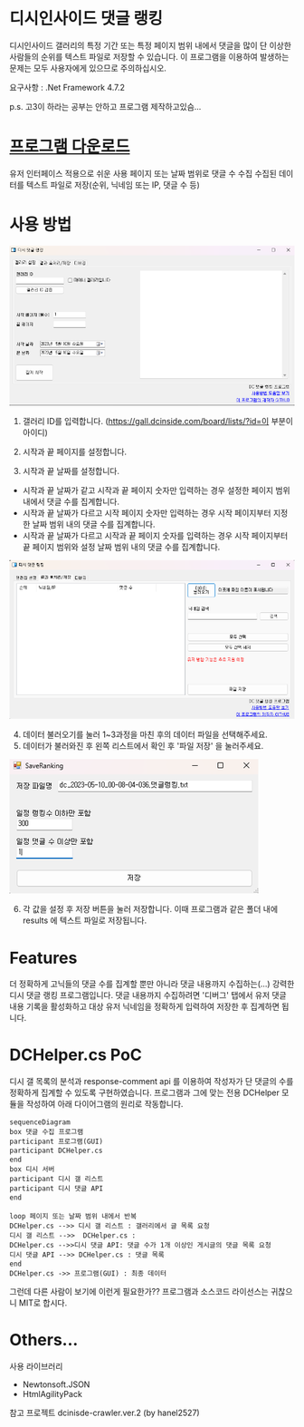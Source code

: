 # 디시인사이드 댓글 랭킹
디시인사이드 갤러리의 특정 기간 또는 특정 페이지 범위 내에서 댓글을 많이 단 이상한 사람들의 순위를 텍스트 파일로 저장할 수 있습니다.
이 프로그램을 이용하여 발생하는 문제는 모두 사용자에게 있으므로 주의하십시오.

요구사항 : .Net Framework 4.7.2

p.s. 고3이 하라는 공부는 안하고 프로그램 제작하고있슴... 

# [프로그램 다운로드](https://github.com/OFox213/DCRanking/releases) 
유저 인터페이스 적용으로 쉬운 사용
페이지 또는 날짜 범위로 댓글 수 수집
수집된 데이터를 텍스트 파일로 저장(순위, 닉네임 또는 IP, 댓글 수 등)

# 사용 방법
![alt 1](https://github.com/OFox213/DCRanking/blob/main/exImg/1.png)

1. 갤러리 ID를 입력합니다.
(https://gall.dcinside.com/board/lists/?id=이 부분이 아이디)

2. 시작과 끝 페이지를 설정합니다.

3. 시작과 끝 날짜를 설정합니다.
- 시작과 끝 날짜가 같고 시작과 끝 페이지 숫자만 입력하는 경우 설정한 페이지 범위 내에서 댓글 수를 집계합니다.
- 시작과 끝 날짜가 다르고 시작 페이지 숫자만 입력하는 경우 시작 페이지부터 지정한 날짜 범위 내의 댓글 수를 집계합니다.
- 시작과 끝 날짜가 다르고 시작과 끝 페이지 숫자를 입력하는 경우 시작 페이지부터 끝 페이지 범위와 설정 날짜 범위 내의 댓글 수를 집계합니다.

![alt 2](https://github.com/OFox213/DCRanking/blob/main/exImg/2.png)

4. 데이터 불러오기를 눌러 1~3과정을 마친 후의 데이터 파일을 선택해주세요.
5. 데이터가 불러와진 후 왼쪽 리스트에서 확인 후 '파일 저장' 을 눌러주세요.

![alt 3](https://github.com/OFox213/DCRanking/blob/main/exImg/3.png)

6. 각 값을 설정 후 저장 버튼을 눌러 저장합니다. 이때 프로그램과 같은 폴더 내에 results 에 텍스트 파일로 저장됩니다.

# Features
더 정확하게 고닉들의 댓글 수를 집계할 뿐만 아니라 댓글 내용까지 수집하는(...) 강력한 디시 댓글 랭킹 프로그램입니다.
댓글 내용까지 수집하려면 '디버그' 탭에서 유저 댓글 내용 기록을 활성화하고 대상 유저 닉네임을 정확하게 입력하여 저장한 후 집계하면 됩니다.


# DCHelper.cs PoC
디시 갤 목록의 분석과 response-comment api 를 이용하여 작성자가 단 댓글의 수를 정확하게 집계할 수 있도록 구현하였습니다.
프로그램과 그에 맞는 전용 DCHelper 모듈을 작성하여 아래 다이어그램의 원리로 작동합니다.
```mermaid
sequenceDiagram
box 댓글 수집 프로그램
participant 프로그램(GUI)
participant DCHelper.cs
end
box 디시 서버
participant 디시 갤 리스트
participant 디시 댓글 API
end

loop 페이지 또는 날짜 범위 내에서 반복
DCHelper.cs -->> 디시 갤 리스트 : 갤러리에서 글 목록 요청
디시 갤 리스트 -->>  DCHelper.cs : 
DCHelper.cs -->>디시 댓글 API: 댓글 수가 1개 이상인 게시글의 댓글 목록 요청
디시 댓글 API -->> DCHelper.cs : 댓글 목록
end
DCHelper.cs ->> 프로그램(GUI) : 최종 데이터
```
그런데 다른 사람이 보기에 이런게 필요한가??
프로그램과 소스코드 라이선스는 귀찮으니 MIT로 합시다.

# Others...
사용 라이브러리 
- Newtonsoft.JSON
- HtmlAgilityPack

참고 프로젝트
dcinisde-crawler.ver.2 (by hanel2527)
